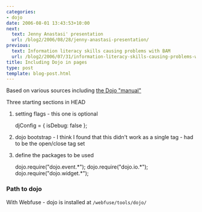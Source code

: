 ```yaml
---
categories:
- dojo
date: 2006-08-01 13:43:53+10:00
next:
  text: Jenny Anastasi' presentation
  url: /blog2/2006/08/28/jenny-anastasi-presentation/
previous:
  text: Information literacy skills causing problems with BAM
  url: /blog2/2006/07/31/information-literacy-skills-causing-problems-with-bam/
title: Including Dojo in pages
type: post
template: blog-post.html
---
```

Based on various sources including [the Dojo "manual"](http://manual.dojotoolkit.org/WikiHome/DojoDotBook/BookScript)

Three starting sections in HEAD

1. setting flags - this one is optional
    
    djConfig = { isDebug: false };
    
2. dojo bootstrap - I think I found that this didn't work as a single tag - had to be the open/close tag set
    
3. define the packages to be used
    
    dojo.require("dojo.event.\*"); dojo.require("dojo.io.\*"); dojo.require("dojo.widget.\*");
    

### Path to dojo

With Webfuse - dojo is installed at `/webfuse/tools/dojo/`